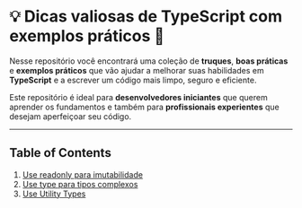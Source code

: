 # 💡 Dicas valiosas de TypeScript com exemplos práticos 🚀

Nesse repositório você encontrará uma coleção de **truques**, **boas práticas** e **exemplos práticos** que vão ajudar a melhorar suas habilidades em **TypeScript** e a escrever um código mais limpo, seguro e eficiente.

Este repositório é ideal para **desenvolvedores iniciantes** que querem aprender os fundamentos e também para **profissionais experientes** que desejam aperfeiçoar seu código.

---

## Table of Contents

1) [Use readonly para imutabilidade](https://github.com/suissa/Typescript-dicas/blob/master/1-readonly.md)
2) [Use type para tipos complexos](https://github.com/suissa/Typescript-dicas/blob/master/2-type.md)
3) [Use Utility Types](https://github.com/suissa/Typescript-dicas/blob/master/3-utility-types.md)
